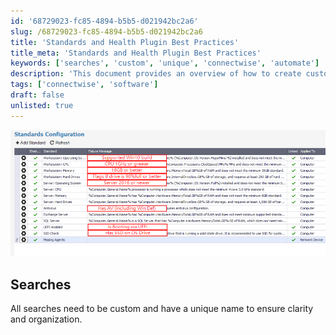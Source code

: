 ```yaml
---
id: '68729023-fc85-4894-b5b5-d021942bc2a6'
slug: /68729023-fc85-4894-b5b5-d021942bc2a6
title: 'Standards and Health Plugin Best Practices'
title_meta: 'Standards and Health Plugin Best Practices'
keywords: ['searches', 'custom', 'unique', 'connectwise', 'automate']
description: 'This document provides an overview of how to create custom searches in ConnectWise Automate, emphasizing the importance of unique naming conventions for each search to ensure clarity and organization.'
tags: ['connectwise', 'software']
draft: false
unlisted: true
---
```


<div class='text-section scrollable'>

![Image](../../static/img/docs/68729023-fc85-4894-b5b5-d021942bc2a6/image_1.png)

## Searches

<div class='text-section scrollable'>

All searches need to be custom and have a unique name to ensure clarity and organization.

</div>
</div>
